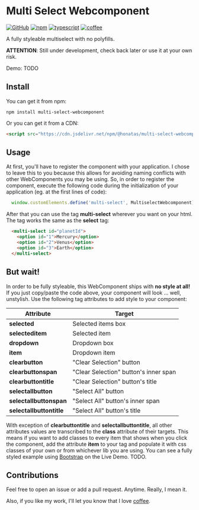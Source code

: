 # Multi Select Webcomponent

[![GitHub](https://img.shields.io/github/license/honatas/multi-select-webcomponent?style=plastic)](https://github.com/Honatas/multi-select-webcomponent "View this project on GitHub")
[![npm](https://img.shields.io/npm/v/multi-select-webcomponent?style=plastic)](https://npmjs.org/package/multi-select-webcomponent "View this project on npm")
[![typescript](https://img.shields.io/badge/made%20with-Typescript-blue?style=plastic)](https://www.typescriptlang.org/ "Try Typescript")
[![coffee](https://img.shields.io/badge/buy%20me%20a-coffee-brown?style=plastic)](https://ko-fi.com/honatas "Buy me a coffee")

A fully styleable multiselect with no polyfills.

**ATTENTION**: Still under development, check back later or use it at your own risk.  

Demo: TODO  

## Install

You can get it from npm:

    npm install multi-select-webcomponent

Or you can get it from a CDN:

```html
<script src="https://cdn.jsdelivr.net/npm/@honatas/multi-select-webcomponent/dist/multi-select-webcomponent.min.js" crossorigin="anonymous"></script>
```

## Usage

At first, you'll have to register the component with your application. I chose to leave this to you because this allows for avoiding naming conflicts with other WebComponents you may be using. So, in order to register the component, execute the following code during the initialization of your application (eg. at the first lines of code):

```javascript
  window.customElements.define('multi-select', MultiselectWebcomponent);
```

After that you can use the tag **multi-select** wherever you want on your html. The tag works the same as the **select** tag:

```html
  <multi-select id="planetId">
    <option id="1">Mercury</option>
    <option id="2">Venus</option>
    <option id="3">Earth</option>
  </multi-select>
```

## But wait!

In order to be fully styleable, this WebComponent ships with **no style at all!** If you just copy/paste the code above, your component will look ... well, unstylish. Use the following tag attributes to add style to your component:  

Attribute                     | Target                                    |
------------------------------|-------------------------------------------|
**selected**                  | Selected items box                        |
**selecteditem**              | Selected item                             |
**dropdown**                  | Dropdown box                              |
**item**                      | Dropdown item                             |
**clearbutton**               | "Clear Selection" button                  |
**clearbuttonspan**           | "Clear Selection" button's inner span     |
**clearbuttontitle**          | "Clear Selection" button's title          |
**selectallbutton**           | "Select All" button                       |
**selectallbuttonspan**       | "Select All" button's inner span          |
**selectallbuttontitle**      | "Select All" button's title               |

With exception of **clearbuttontitle** and **selectallbuttontitle**, all other attributes values are transcribed to the **class** attribute of their targets. This means if you want to add classes to every item that shows when you click the component, add the attribute **item** to your tag and populate it with css classes of your own or from whichever lib you are using. You can see a fully styled example using [Bootstrap](https://getbootstrap.com/) on the Live Demo. TODO.  



## Contributions

Feel free to open an issue or add a pull request. Anytime. Really, I mean it.  

Also, if you like my work, I'll let you know that I love [coffee](https://ko-fi.com/honatas).
